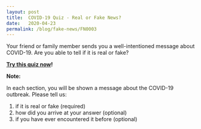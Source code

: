 ```yaml
---
layout: post
title:  COVID-19 Quiz - Real or Fake News?
date:   2020-04-23
permalink: /blog/fake-news/FN0003
---
```


Your friend or family member sends you a well-intentioned message about COVID-19. Are you able to tell if it is real or fake?

[**Try this quiz now**](https://tinyurl.com/covid19quiz1)**!**



**Note:**

In each section, you will be shown a message about the COVID-19 outbreak. Please tell us:
1) if it is real or fake (required)
2) how did you arrive at your answer (optional)
3) if you have ever encountered it before (optional)



